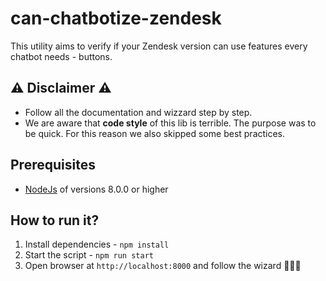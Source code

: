 # can-chatbotize-zendesk

This utility aims to verify if your Zendesk version can use features every chatbot needs - buttons.

## ⚠ Disclaimer ⚠
- Follow all the documentation and wizzard step by step.
- We are aware that <b>code style</b> of this lib is terrible. The purpose was to be quick. For this reason we also skipped some best practices.  
 
## Prerequisites
- [NodeJs](https://nodejs.org/en/download/) of versions 8.0.0 or higher
 
 
## How to run it?
1. Install dependencies - `npm install`
2. Start the script - `npm run start`
3. Open browser at `http://localhost:8000` and follow the wizard 🧙🏼‍♂️
